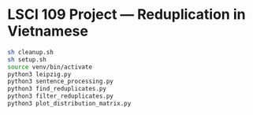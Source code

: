 # LSCI 109 Project — Reduplication in Vietnamese

```bash
sh cleanup.sh
sh setup.sh
source venv/bin/activate
python3 leipzig.py
python3 sentence_processing.py
python3 find_reduplicates.py
python3 filter_reduplicates.py
python3 plot_distribution_matrix.py
```
